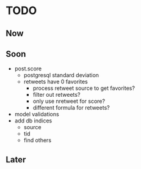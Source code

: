 # TODO

## Now

## Soon
* post.score
    * postgresql standard deviation
    * retweets have 0 favorites
        * process retweet source to get favorites?
        * filter out retweets?
        * only use nretweet for score?
        * different formula for retweets?
* model validations
* add db indices
    * source
    * tid
    * find others

## Later
